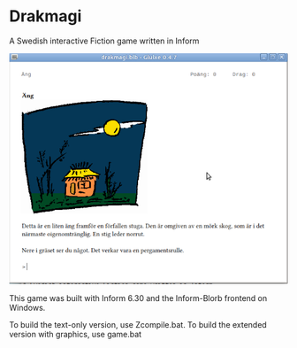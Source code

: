 # Drakmagi
A Swedish interactive Fiction game written in Inform

![screenshot](https://github.com/johanberntsson/drakmagi/blob/master/drakmagi.png)

This game was built with Inform 6.30 and the Inform-Blorb frontend on Windows.

To build the text-only version, use Zcompile.bat. To build the extended version with graphics, use game.bat
